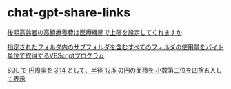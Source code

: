 # chat-gpt-share-links

[後期高齢者の高額療養費は医療機関で上限を設定してくれますか](https://chat.openai.com/share/23f95518-b9d9-4578-be5f-06e768b6a006)

[指定されたフォルダ内のサブフォルダを含むすべてのフォルダの使用量をバイト単位で取得するVBScriptプログラム](https://chat.openai.com/share/b686dae7-80ea-4534-ba19-865425a8dfdb)

[SQL で 円周率を 3.14 として、半径 12.5 の円の面積を 小数第二位を四捨五入して表示](https://chat.openai.com/share/68de4be2-4bff-486e-aa1b-5a58f06fa73e)
